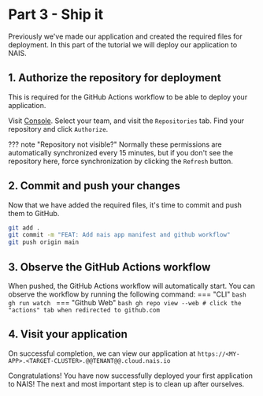 # Part 3 - Ship it

Previously we've made our application and created the required files for deployment.
In this part of the tutorial we will deploy our application to NAIS.

## 1. Authorize the repository for deployment

This is required for the GitHub Actions workflow to be able to deploy your application.

Visit [Console](https://console.@@TENANT@@.cloud.nais.io). Select your team, and visit the `Repositories` tab.
Find your repository and click `Authorize`.

??? note "Repository not visible?"
    Normally these permissions are automatically synchronized every 15 minutes, but if you don't see the repository here, force synchronization by clicking the `Refresh` button.

## 2. Commit and push your changes

Now that we have added the required files, it's time to commit and push them to GitHub.


```bash
git add .
git commit -m "FEAT: Add nais app manifest and github workflow"
git push origin main
```

## 3. Observe the GitHub Actions workflow

When pushed, the GitHub Actions workflow will automatically start. You can observe the workflow by running the following command:
=== "CLI"
    ```bash
    gh run watch
    ```
=== "Github Web"
    ```bash
    gh repo view --web # click the "actions" tab when redirected to github.com
    ```

## 4. Visit your application
On successful completion, we can view our application at `https://<MY-APP>.<TARGET-CLUSTER>.@@TENANT@@.cloud.nais.io`

Congratulations! You have now successfully deployed your first application to NAIS!
The next and most important step is to clean up after ourselves.
